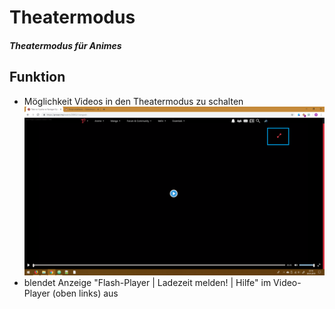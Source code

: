 # Theatermodus
##### Theatermodus für Animes
## Funktion
+ Möglichkeit Videos in den Theatermodus zu schalten
![Bild Theatermodus](../screenshots/theater.png)
+ blendet Anzeige "Flash-Player | Ladezeit melden! | Hilfe" im Video-Player (oben links) aus
